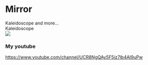 # Mirror
Kaleidoscope and more...<br>
Kaleidoscope<br>
[![](http://img.youtube.com/vi/lmRro7VMdEo/0.jpg)](http://www.youtube.com/watch?v=lmRro7VMdEo "")<br>
### My youtube
https://www.youtube.com/channel/UCR8NgQAy5F5iz7lb4AI9uPw
